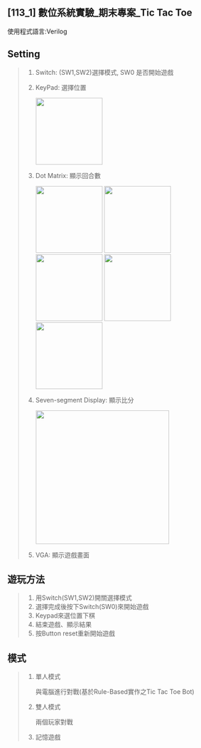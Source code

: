 ## [113_1] 數位系統實驗_期末專案_Tic Tac Toe

使用程式語言:Verilog

## Setting
> 1. Switch: (SW1,SW2)選擇模式, SW0 是否開始遊戲
> 2. KeyPad: 選擇位置
>    
>    <img src="https://i.imgur.com/ThHPAz4.png" width="150" />
> 3. Dot Matrix: 顯示回合數
>    
>    <img src="https://i.imgur.com/eQiL2kX.png" width="150" />
>    <img src="https://i.imgur.com/vhvpnGM.png" width="150" />
>    <img src="https://i.imgur.com/MdEQvBv.png" width="150" />
>    <img src="https://i.imgur.com/Ugs4zBi.png" width="150" />
>    <img src="https://i.imgur.com/rBthPdG.png" width="150" />
> 
> 5. Seven-segment Display: 顯示比分
>
>    <img src="https://i.imgur.com/QEitMCA.png" width="300" />
>    
> 7. VGA: 顯示遊戲畫面

## 遊玩方法
> 1. 用Switch(SW1,SW2)開關選擇模式
> 2. 選擇完成後按下Switch(SW0)來開始遊戲
> 3. Keypad來選位置下棋
> 4. 結束遊戲、顯示結果
> 5. 按Button reset重新開始遊戲

## 模式
> 1. 單人模式
>    
>    與電腦進行對戰(基於Rule-Based實作之Tic Tac Toe Bot)
> 2. 雙人模式
>
>    兩個玩家對戰
>
> 3. 記憶遊戲
>
>    
